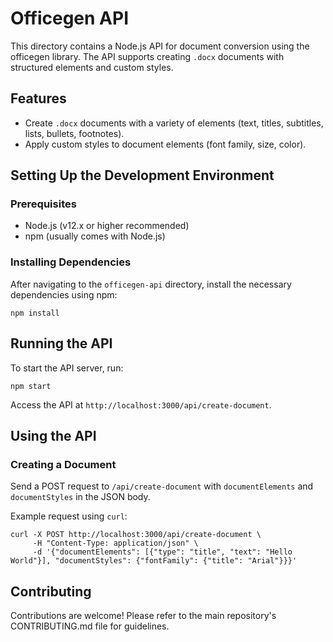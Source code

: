 # Officegen API

This directory contains a Node.js API for document conversion using the officegen library. The API supports creating `.docx` documents with structured elements and custom styles.

## Features

- Create `.docx` documents with a variety of elements (text, titles, subtitles, lists, bullets, footnotes).
- Apply custom styles to document elements (font family, size, color).

## Setting Up the Development Environment

### Prerequisites

- Node.js (v12.x or higher recommended)
- npm (usually comes with Node.js)

### Installing Dependencies

After navigating to the `officegen-api` directory, install the necessary dependencies using npm:

```shell
npm install
```

## Running the API

To start the API server, run:

```shell
npm start
```

Access the API at `http://localhost:3000/api/create-document`.

## Using the API

### Creating a Document

Send a POST request to `/api/create-document` with `documentElements` and `documentStyles` in the JSON body.

Example request using `curl`:

```shell
curl -X POST http://localhost:3000/api/create-document \
     -H "Content-Type: application/json" \
     -d '{"documentElements": [{"type": "title", "text": "Hello World"}], "documentStyles": {"fontFamily": {"title": "Arial"}}}'
```

## Contributing

Contributions are welcome! Please refer to the main repository's CONTRIBUTING.md file for guidelines.
